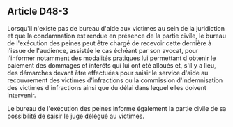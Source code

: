 Article D48-3
----
Lorsqu'il n'existe pas de bureau d'aide aux victimes au sein de la juridiction
et que la condamnation est rendue en présence de la partie civile, le bureau de
l'exécution des peines peut être chargé de recevoir cette dernière à l'issue de
l'audience, assistée le cas échéant par son avocat, pour l'informer notamment
des modalités pratiques lui permettant d'obtenir le paiement des dommages et
intérêts qui lui ont été alloués et, s'il y a lieu, des démarches devant être
effectuées pour saisir le service d'aide au recouvrement des victimes
d'infractions ou la commission d'indemnisation des victimes d'infractions ainsi
que du délai dans lequel elles doivent intervenir.

Le bureau de l'exécution des peines informe également la partie civile de sa
possibilité de saisir le juge délégué au victimes.
